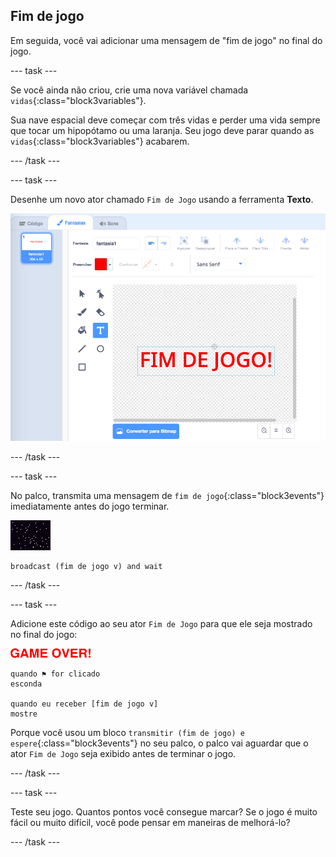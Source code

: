 ## Fim de jogo

Em seguida, você vai adicionar uma mensagem de "fim de jogo" no final do jogo.

\--- task \---

Se você ainda não criou, crie uma nova variável chamada `vidas`{:class="block3variables"}.

Sua nave espacial deve começar com três vidas e perder uma vida sempre que tocar um hipopótamo ou uma laranja. Seu jogo deve parar quando as `vidas`{:class="block3variables"} acabarem.

\--- /task \---

\--- task \---

Desenhe um novo ator chamado `Fim de Jogo` usando a ferramenta **Texto**.

![captura de tela](images/invaders-game-over.png)

\--- /task \---

\--- task \---

No palco, transmita uma mensagem de `fim de jogo`{:class="block3events"} imediatamente antes do jogo terminar.

![ator Fim de Jogo](images/stage-sprite.png)

```blocks3
broadcast (fim de jogo v) and wait
```

\--- /task \---

\--- task \---

Adicione este código ao seu ator `Fim de Jogo` para que ele seja mostrado no final do jogo:

![ator Fim de Jogo](images/gameover-sprite.png)

```blocks3
quando ⚑ for clicado
esconda

quando eu receber [fim de jogo v]
mostre
```

Porque você usou um bloco `transmitir (fim de jogo) e espere`{:class="block3events"} no seu palco, o palco vai aguardar que o ator `Fim de Jogo` seja exibido antes de terminar o jogo.

\--- /task \---

\--- task \---

Teste seu jogo. Quantos pontos você consegue marcar? Se o jogo é muito fácil ou muito difícil, você pode pensar em maneiras de melhorá-lo?

\--- /task \---